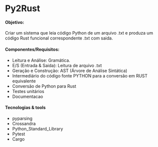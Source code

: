 # Py2Rust

#### Objetivo:
Criar um sistema que leia código Python de um arquivo .txt
e produza um código Rust funcional correspondente .txt com saida.

#### Componentes/Requisitos:
 - Leitura e Análise: Gramática.
 - E/S (Entrada & Saida): Leitura de arquivo .txt
 - Geração e Construção: AST (Árvore de Análise Sintática)
  - Intermediário do código fonte PYTHON para a conversão em RUST equivalente
 - Conversão de Python para Rust
 - Testes unitários
 - Documentacao 


#### Tecnologias & tools
 - pyparsing
 - Crossandra
 - Python_Standard_Library
 - Pytest
 - Cargo
